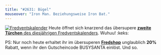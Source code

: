 ```yaml
---
title: "#2631: Bügel"
mouseover: "Iron Man. Beziehungsweise Iron Bat."
---
```


<a href="http://www.fonflatter.de/der-fetzige-fredventskalender-2012" title="Der fetzige Fredventskalender"><img src="http://www.fonflatter.de/adv12/fredventskalender_banner.png" alt="Fredventskalender" /></a>
Heute öffnet sich knarzend das übersupere <a href="http://www.fonflatter.de/2012/12/02/das-2-turchen-2/"><strong>zweite Türchen</strong> des diesjährigen Fredventskalenders</a>. Wuhuu!
:keks:

PS:
Nur noch heute erhaltet ihr im übersuperen <a href="http://fred-o-mat.spreadshirt.net" title="Fredshop"><strong>Fredshop</strong></a> unglaublich <strong>20%</strong> Rabatt, wenn ihr den Gutscheincode
BUSYSANTA
einlöst.
Und so.


